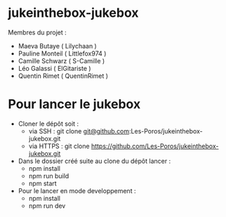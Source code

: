 # jukeinthebox-jukebox

Membres du projet :
- Maeva Butaye    ( Lilychaan )
- Pauline Monteil ( Littlefox974 )
- Camille Schwarz ( S-Camille )
- Léo Galassi     ( ElGitariste )
- Quentin Rimet   ( QuentinRimet )

# Pour lancer le jukebox

* Cloner le dépôt soit :
    - via SSH : git clone git@github.com:Les-Poros/jukeinthebox-jukebox.git
    - via HTTPS : git clone https://github.com/Les-Poros/jukeinthebox-jukebox.git
* Dans le dossier créé suite au clone du dépôt lancer :
    - npm install
    - npm run build
    - npm start
* Pour le lancer en mode developpement :
    - npm install
    - npm run dev
